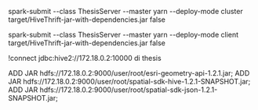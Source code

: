 spark-submit --class ThesisServer --master yarn --deploy-mode cluster target/HiveThrift-jar-with-dependencies.jar false

spark-submit --class ThesisServer --master yarn --deploy-mode client target/HiveThrift-jar-with-dependencies.jar false

!connect jdbc:hive2://172.18.0.2:10000 di thesis

ADD JAR hdfs://172.18.0.2:9000/user/root/esri-geometry-api-1.2.1.jar;
ADD JAR hdfs://172.18.0.2:9000/user/root/spatial-sdk-hive-1.2.1-SNAPSHOT.jar;
ADD JAR hdfs://172.18.0.2:9000/user/root/spatial-sdk-json-1.2.1-SNAPSHOT.jar;

